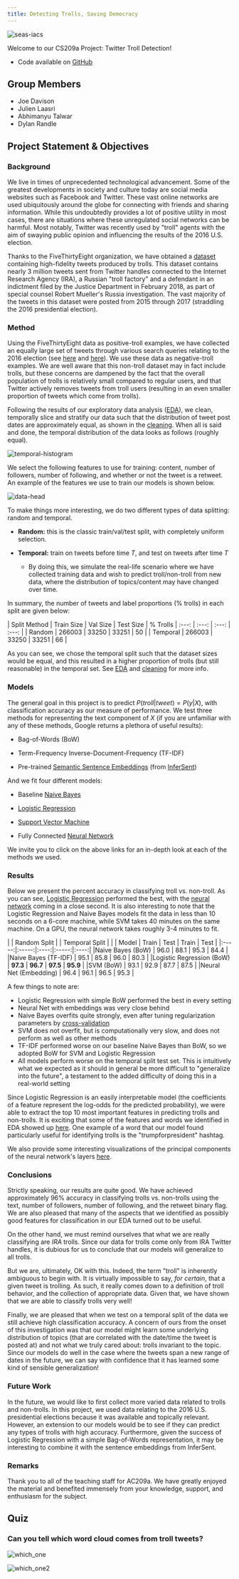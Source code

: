 ```yaml
---
title: Detecting Trolls, Saving Democracy
---
```


![seas-iacs](pics/SEAS_IACS.png)

Welcome to our CS209a Project: Twitter Troll Detection!
- Code available on [GitHub](https://github.com/joeddav/troll_classification)

## Group Members
- Joe Davison
- Julien Laasri
- Abhimanyu Talwar
- Dylan Randle

## Project Statement & Objectives

### Background

We live in times of unprecedented technological advancement. Some of the greatest developments in
society and culture today are social media websites such as Facebook and Twitter. These vast online
networks are used ubiquitously around the globe for connecting with friends and sharing information.
While this undoubtedly provides a lot of positive utility in most cases, there are situations where
these unregulated social networks can be harmful. Most notably, Twitter was recently used by "troll"
agents with the aim of swaying public opinion and influencing the results of the 2016 U.S. election.

Thanks to the FiveThirtyEight organization, we have obtained a [dataset](https://github.com/fivethirtyeight/russian-troll-tweets) containing high-fidelity tweets
produced by trolls. This dataset contains nearly 3 million tweets sent from Twitter handles connected
to the Internet Research Agency (IRA), a Russian "troll factory" and a defendant in an indictment filed
by the Justice Department in February 2018, as part of special counsel Robert Mueller's Russia
investigation. The vast majority of the tweets in this dataset were posted from 2015 through 2017
(straddling the 2016 presidential election).

### Method

Using the FiveThirtyEight data as positive-troll examples, we have collected an equally large set of
tweets through various search queries relating to the 2016 election (see [here](https://dataverse.harvard.edu/dataset.xhtml?persistentId=doi%3A10.7910%2FDVN%2FPDI7IN) and [here](https://github.com/joeddav/troll_classification/blob/master/notebooks/tweepy_script.ipynb)). We use
these data as negative-troll examples. We are well aware that this non­-troll dataset may in fact include
trolls, but these concerns are dampened by the fact that the overall population of trolls is relatively
small compared to regular users, and that Twitter actively removes tweets from troll users (resulting in
an even smaller proportion of tweets which come from trolls).

Following the results of our exploratory data analysis ([EDA](https://joeddav.github.io/troll_classification/more_eda.html)), we clean, temporally slice and stratify
our data such that the distribution of tweet post dates are approximately equal, as shown in the [cleaning](https://joeddav.github.io/troll_classification/Dataset%20Consolidation.html).
When all is said and done, the temporal distribution of the data looks as follows (roughly equal).

![temporal-histogram](pics/temporal_histogram.png)

We select the following features to use for training: content, number of followers, number of following,
and whether or not the tweet is a retweet. An example of the features we use to train our models is shown below.

![data-head](pics/data_head.png)

To make things more interesting, we do two different types of data splitting: random and temporal.

- **Random:** this is the classic train/val/test split, with completely uniform selection.

- **Temporal:** train on tweets before time $T$, and test on tweets after time $T$
  - By doing this, we simulate the real-life scenario where we have collected training data and wish to
    predict troll/non-troll from new data, where the distribution of topics/content may have changed over time.

In summary, the number of tweets and label proportions (% trolls) in each split are given below:

| Split Method | Train Size | Val Size | Test Size | % Trolls
| :---: | :---: | :---: | :---: |
| Random | 266003 | 33250 | 33251 | 50 |
| Temporal | 266003 | 33250 | 33251 | 66 |

As you can see, we chose the temporal split such that the dataset sizes would be equal, and this resulted in a
higher proportion of trolls (but still reasonable) in the temporal set. See [EDA](https://joeddav.github.io/troll_classification/more_eda.html) and [cleaning](https://joeddav.github.io/troll_classification/Dataset%20Consolidation.html)
for more info.

### Models

The general goal in this project is to predict $P(troll|tweet)=P(y|X)$, with classification accuracy as
our measure of performance. We test three methods for representing the text component of $X$ (if you are
unfamiliar with any of these methods, Google returns a plethora of useful results):

- Bag-of-Words (BoW)

- Term-Frequency Inverse-Document-Frequency (TF-IDF)

- Pre-trained [Semantic Sentence Embeddings](https://joeddav.github.io/troll_classification/sentence_embedding_eda.html) (from [InferSent](https://github.com/facebookresearch/InferSent))

And we fit four different models:

- Baseline [Naive Bayes](https://joeddav.github.io/troll_classification/naive_bayes_clean.html)

- [Logistic Regression](https://joeddav.github.io/troll_classification/LogisticRegression.html)

- [Support Vector Machine](https://joeddav.github.io/troll_classification/SVM.html)

- Fully Connected [Neural Network](https://joeddav.github.io/troll_classification/TwitterNet_Sentence_Embeddings.html)

We invite you to click on the above links for an in-depth look at each of the methods we used.

### Results

Below we present the percent accuracy in classifying troll vs. non-troll. As you can see, [Logistic Regression](https://joeddav.github.io/troll_classification/LogisticRegression.html)
performed the best, with the [neural network](https://joeddav.github.io/troll_classification/TwitterNet_Sentence_Embeddings.html) coming in a close second. It is also interesting to note that the
Logistic Regression and Naive Bayes models fit the data in less than 10 seconds on a 6-core  machine, while SVM
takes 40 minutes on the same machine. On a GPU, the neural network takes roughly 3-4 minutes to fit.

|       |  Random Split | |  Temporal Split  | |
| Model | Train | Test | Train | Test |
|:-----:|:-----:|:----:|:-----:|:----:|
|Naive Bayes (BoW) | 96.0 | 88.1 | 95.3 | 84.4 |
|Naive Bayes (TF-IDF) | 95.1 | 85.8 | 96.0 | 80.3 |
|Logistic Regression (BoW) | **97.3** | **96.7** | **97.5** | **95.9** |
|SVM (BoW) | 93.1 | 92.9 | 87.7 | 87.5 |
|Neural Net (Embedding) | 96.4 | 96.1 | 96.5 | 95.3 |

A few things to note are:
  - Logistic Regression with simple BoW performed the best in every setting
  - Neural Net with embeddings was very close behind
  - Naive Bayes overfits quite strongly, even after tuning regularization parameters by [cross-validation](https://joeddav.github.io/troll_classification/naive_bayes_clean.html#training-and-testing-the-model)
  - SVM does not overfit, but is computationally very slow, and does not perform as well as other methods
  - TF-IDF performed worse on our baseline Naive Bayes than BoW, so we adopted BoW for SVM and Logistic Regression
  - All models perform worse on the temporal split test set. This is intuitively what we expected as it should in general be
    more difficult to "generalize into the future", a testament to the added difficulty of doing this in a real-world setting

Since Logistic Regression is an easily interpretable model (the coefficients of a feature represent the log-odds
for the predicted probability), we were able to extract the top 10 most important features in predicting
trolls and non-trolls. It is exciting that some of the features and words we identified in EDA showed up [here](https://joeddav.github.io/troll_classification/LogisticRegression.html#analysis-of-coefficients). One example of a word that our model found particularly useful
for identifying trolls is the "trumpforpresident" hashtag.

We also provide some interesting visualizations of the principal components of the neural network's layers [here](https://joeddav.github.io/troll_classification/TwitterNet_Sentence_Embeddings.html#introduction).

### Conclusions

Strictly speaking, our results are quite good. We have achieved approximately $96$% accuracy in classifying trolls vs.
non-trolls using the text, number of followers, number of following, and the retweet binary flag. We are also
pleased that many of the aspects that we identified as possibly good features for classification in our EDA turned out
to be useful.

On the other hand, we must remind ourselves that what we are really classifying are *IRA* trolls. Since our data for trolls
come only from IRA Twitter handles, it is dubious for us to conclude that our models will generalize to all trolls.

But we are, ultimately, OK with this. Indeed, the term "troll" is inherently ambiguous to begin with. It is virtually impossible
to say, *for certain*, that a given tweet is trolling. As such, it really comes down to a definition of troll behavior, and
the collection of appropriate data. Given that, we have shown that we are able to classify trolls very well!

Finally, we are pleased that when we test on a temporal split of the data we still achieve high classification accuracy.
A concern of ours from the onset of this investigation was that our model might learn some underlying distribution of
topics (that are correlated with the date/time the tweet is posted at) and not what we truly cared about: trolls invariant
to the topic. Since our models do well in the case where the tweets span a new range of dates in the future, we can say
with confidence that it has learned some kind of sensible generalization!

### Future Work

In the future, we would like to first collect more varied data related to trolls and non-trolls. In this project, we
used data relating to the 2016 U.S. presidential elections because it was available and topically relevant. However,
an extension to our models would be to see if they can predict any types of trolls with high accuracy. Furthermore,
given the success of Logistic Regression with a simple Bag-of-Words representation, it may be interesting to combine
it with the sentence embeddings from InferSent.

### Remarks

Thank you to all of the teaching staff for AC209a. We have greatly enjoyed the material and benefited immensely from
your knowledge, support, and enthusiasm for the subject.  

## Quiz

### Can you tell which word cloud comes from troll tweets?

![which_one](pics/nontroll_pic.png)

![which_one2](pics/troll_pic.png)
